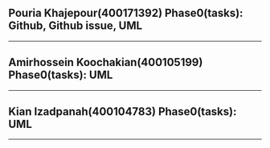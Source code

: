 Pouria Khajepour(400171392)
Phase0(tasks):
Github, Github issue, UML
---------------------------
---------------------------
Amirhossein Koochakian(400105199)
Phase0(tasks):
UML
---------------------------
---------------------------
Kian Izadpanah(400104783)
Phase0(tasks):
UML
---------------------------
---------------------------
